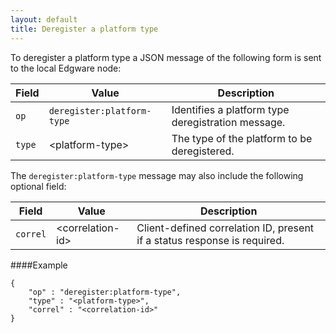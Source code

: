 ```yaml
---
layout: default
title: Deregister a platform type
---
```


To deregister a platform type a JSON message of the following form is sent to the local Edgware node:

| Field  | Value                      | Description |
| ------ | -------------------------- | ----------- |
| `op`   | `deregister:platform-type` | Identifies a platform type deregistration message. |
| `type` | \<platform-type>           | The type of the platform to be deregistered. |

The `deregister:platform-type` message may also include the following optional field:
 
| Field    | Value             | Description |
| -------- | ----------------- | ----------- | 
| `correl` | \<correlation-id> | Client-defined correlation ID, present if a status response is required. |

####Example   

	{
		"op" : "deregister:platform-type",
		"type" : "<platform-type>",
		"correl" : "<correlation-id>" 
	}
    
